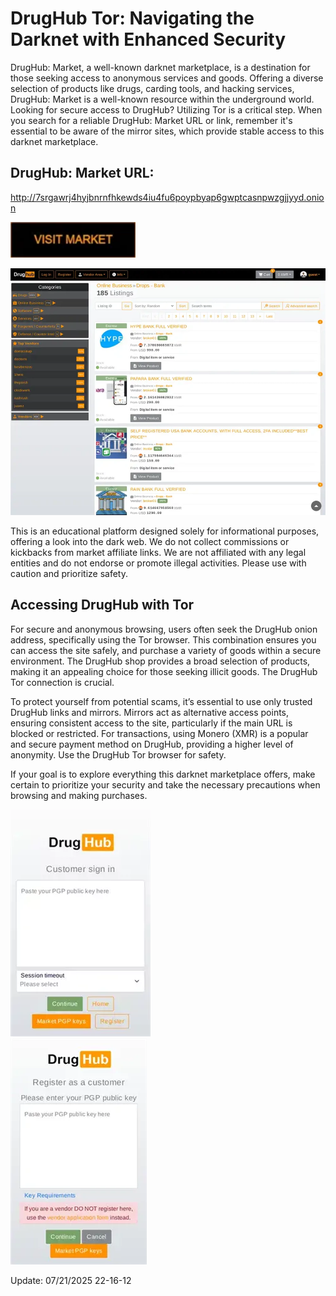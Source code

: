 # DrugHub Tor: Navigating the Darknet with Enhanced Security

DrugHub: Market, a well-known darknet marketplace, is a destination for those seeking access to anonymous services and goods. Offering a diverse selection of products like drugs, carding tools, and hacking services, DrugHub: Market is a well-known resource within the underground world. Looking for secure access to DrugHub? Utilizing Tor is a critical step. When you search for a reliable DrugHub: Market URL or link, remember it's essential to be aware of the mirror sites, which provide stable access to this darknet marketplace.

## DrugHub: Market URL:

http://7srgawrj4hyjbnrnfhkewds4iu4fu6poypbyap6gwptcasnpwzgjjyyd.onion

[<img src="/image/runner.webp" width="200">](http://7srgawrj4hyjbnrnfhkewds4iu4fu6poypbyap6gwptcasnpwzgjjyyd.onion)


<a href="http://7srgawrj4hyjbnrnfhkewds4iu4fu6poypbyap6gwptcasnpwzgjjyyd.onion"><img src="/image/browser.webp" alt="image" style="max-width: 100%;"><a>

This is an educational platform designed solely for informational purposes, offering a look into the dark web. We do not collect commissions or kickbacks from market affiliate links. We are not affiliated with any legal entities and do not endorse or promote illegal activities. Please use with caution and prioritize safety.

## Accessing DrugHub with Tor

For secure and anonymous browsing, users often seek the DrugHub onion address, specifically using the Tor browser. This combination ensures you can access the site safely, and purchase a variety of goods within a secure environment. The DrugHub shop provides a broad selection of products, making it an appealing choice for those seeking illicit goods. The DrugHub Tor connection is crucial.

To protect yourself from potential scams, it’s essential to use only trusted DrugHub links and mirrors. Mirrors act as alternative access points, ensuring consistent access to the site, particularly if the main URL is blocked or restricted. For transactions, using Monero (XMR) is a popular and secure payment method on DrugHub, providing a higher level of anonymity. Use the DrugHub Tor browser for safety.

If your goal is to explore everything this darknet marketplace offers, make certain to prioritize your security and take the necessary precautions when browsing and making purchases.


<a href="http://7srgawrj4hyjbnrnfhkewds4iu4fu6poypbyap6gwptcasnpwzgjjyyd.onion"><img src="/image/gray.webp" alt="image" style="max-width: 100%;"><a>  
<a href="http://7srgawrj4hyjbnrnfhkewds4iu4fu6poypbyap6gwptcasnpwzgjjyyd.onion"><img src="/image/capture.webp" alt="image" style="max-width: 100%;"><a>



Update:  07/21/2025 22-16-12